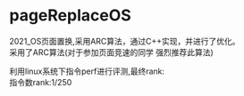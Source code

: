 # pageReplaceOS
2021_OS页面置换,采用ARC算法，通过C++实现，并进行了优化。  
采用了ARC算法(对于参加页面竞速的同学 强烈推荐此算法)
  
利用linux系统下指令perf进行评测,最终rank:  
指令数rank:1/250

